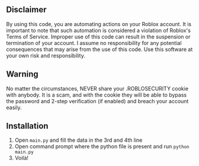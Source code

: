 ## Disclaimer
By using this code, you are automating actions on your Roblox account. It is important to note that such automation is considered a violation of Roblox's Terms of Service. Improper use of this code can result in the suspension or termination of your account. I assume no responsibility for any potential consequences that may arise from the use of this code. Use this software at your own risk and responsibility.

## Warning
No matter the circumstances, NEVER share your .ROBLOSECURITY cookie with anybody. It is a scam, and with the cookie they will be able to bypass the password and 2-step verification (if enabled) and breach your account easily.

## Installation
1. Open `main.py` and fill the data in the 3rd and 4th line
2. Open command prompt where the python file is present and run `python main.py`
3. Voilà!
